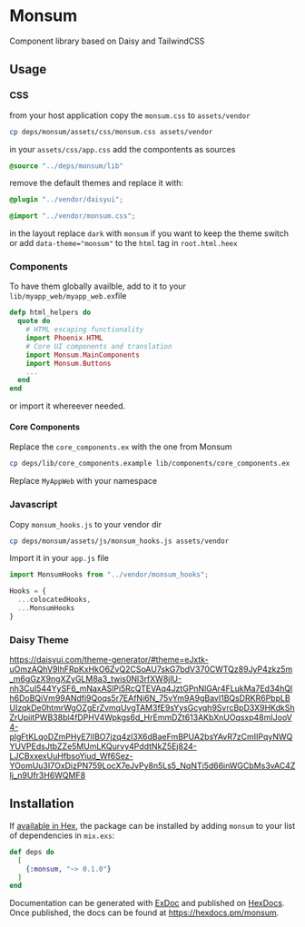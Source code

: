 # Monsum

Component library based on Daisy and TailwindCSS

## Usage

### CSS

from your host application copy the `monsum.css` to `assets/vendor`

```bash
cp deps/monsum/assets/css/monsum.css assets/vendor
```

in your `assets/css/app.css` add the compontents as sources

```css
@source "../deps/monsum/lib"

```

remove the default themes and replace it with:

```css
@plugin "../vendor/daisyui";

@import "../vendor/monsum.css";
```

in the layout replace `dark` with `monsum` if you want to keep the theme switch
or
add `data-theme="monsum"` to the `html` tag in `root.html.heex`

### Components

To have them globally availble, add to it to your `lib/myapp_web/myapp_web.ex`file

```elixir
defp html_helpers do
  quote do
    # HTML escaping functionality
    import Phoenix.HTML
    # Core UI components and translation
    import Monsum.MainComponents
    import Monsum.Buttons
    ...
  end
end
```

or import it whereever needed.

#### Core Components

Replace the `core_components.ex` with the one from Monsum

```bash
cp deps/lib/core_components.example lib/components/core_components.ex
```

Replace `MyAppWeb` with your namespace

### Javascript

Copy `monsum_hooks.js` to your vendor dir

```bash
cp deps/monsum/assets/js/monsum_hooks.js assets/vendor
```

Import it in your `app.js` file

```javascript
import MonsumHooks from "../vendor/monsum_hooks";

Hooks = {
  ...colocatedHooks,
  ...MonsumHooks
}
```
 
### Daisy Theme

https://daisyui.com/theme-generator/#theme=eJxtk-uOmzAQhV9lhFRpKxHkO6ZvQ2CSoAU7skG7bdV370CWTQz89JyP4zkz5m_m6gGzX9ngXZyGLM8a3_twis0Nl3rfXW8jlU-nh3CuI544YySF6_mNaxASlPi5RcQTEVAq4JztGPnNlGAr4FLukMa7Ed34hQlh6DoBQiVm99ANdfi9Qoqs5r7EAfNi6N_75vYm9A9gBavI1BQsDRKR6PbpLBUIzqkDe0htmrWgOZgErZvmqUvgTAM3fE9sYysGcyqh9SvrcBpD3X9HKdkShZrUpiitPWB38bl4fDPHV4Wpkgs6d_HrEmmDZt613AKbXnUOqsxp48mIJooV4-plgFtKLqoDZmPHyE7lIBO7jzq4zl3X6dBaeFmBPUA2bsYAvR7zCmIIPqyNWQYUVPEdsJtbZZe5MUmLKQurvy4PddtNkZ5Ej824-LJCBxxexUuHfbsoYiud_Wf6Sez-YOomUu3I7OxDizPN759LocX7eJvPy8n5Ls5_NqNTi5d66inWGCbMs3vAC4ZIj_n9Ufr3H6WQMF8

## Installation

If [available in Hex](https://hex.pm/docs/publish), the package can be installed
by adding `monsum` to your list of dependencies in `mix.exs`:

```elixir
def deps do
  [
    {:monsum, "~> 0.1.0"}
  ]
end
```

Documentation can be generated with [ExDoc](https://github.com/elixir-lang/ex_doc)
and published on [HexDocs](https://hexdocs.pm). Once published, the docs can
be found at <https://hexdocs.pm/monsum>.
